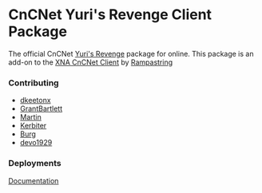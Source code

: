 # CnCNet Yuri's Revenge Client Package

The official CnCNet [Yuri's Revenge](https://cncnet.org/yuris-revenge) package for online.
This package is an add-on to the [XNA CnCNet Client](https://github.com/CnCNet/xna-cncnet-client) by [Rampastring](https://github.com/Rampastring)

### Contributing

* [dkeetonx](https://github.com/dkeetonx)
* [GrantBartlett](https://github.com/GrantBartlett)
* [Martin](https://forums.cncnet.org/profile/32538-ravage/)
* [Kerbiter](https://github.com/Metadorius)
* [Burg](https://github.com/alexp8)
* [devo1929](https://github.com/devo1929)

### Deployments

[Documentation](DEPLOYMENTS.md)
